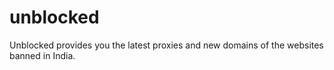 # unblocked
Unblocked provides you the latest proxies and new domains of the websites banned in India.
